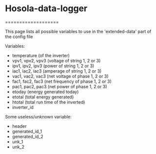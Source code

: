 # Hosola-data-logger
===================

This page lists all possible variables to use in the 'extended-data' part of the config file

Variables:
- temperature (of the inverter)
- vpv1, vpv2, vpv3 (voltage of string 1, 2 or 3)
- ipv1, ipv2, ipv3 (power of string 1, 2 or 3)
- iac1, iac2, iac3 (amperage of string 1, 2 or 3)
- vac1, vac2, vac3 (net voltage of phase 1, 2 or 3)
- fac1, fac2, fac3 (net frequency of phase 1, 2 or 3)
- pac1, pac2, pac3 (net power of phase 1, 2 or 3)
- etoday (energy generated today)
- etotal (total energy generated)
- htotal (total run time of the inverted)
- inverter_id

Some useless/unknown variable:
- header
- generated_id_1
- generated_id_2
- unk_1
- unk_2
